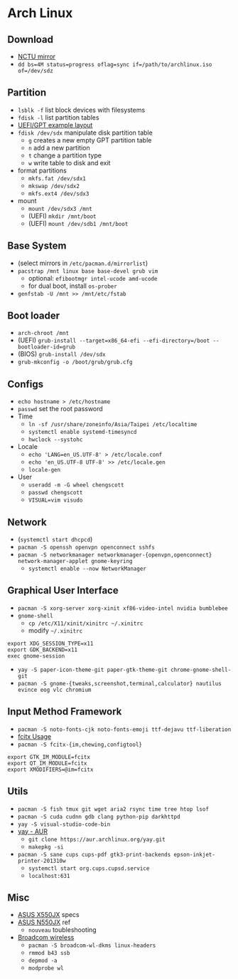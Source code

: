 # Arch Linux

## Download

- [NCTU mirror](http://archlinux.cs.nctu.edu.tw/iso/)
- `dd bs=4M status=progress oflag=sync if=/path/to/archlinux.iso of=/dev/sdz`

## Partition

- `lsblk -f` list block devices with filesystems
- `fdisk -l` list partition tables
- [UEFI/GPT example layout](https://wiki.archlinux.org/index.php/Partitioning#UEFI.2FGPT_example_layout)
- `fdisk /dev/sdx` manipulate disk partition table
    - `g` creates a new empty GPT partition table
    - `n` add a new partition
    - `t` change a partition type
    - `w` write table to disk and exit
- format partitions
    - `mkfs.fat /dev/sdx1`
    - `mkswap /dev/sdx2`
    - `mkfs.ext4 /dev/sdx3`
- mount
    - `mount /dev/sdx3 /mnt`
    - (UEFI) `mkdir /mnt/boot`
    - (UEFI) `mount /dev/sdb1 /mnt/boot`

## Base System

- (select mirrors in `/etc/pacman.d/mirrorlist`)
- `pacstrap /mnt linux base base-devel grub vim`
  - optional: `efibootmgr intel-ucode amd-ucode`
  - for dual boot, install `os-prober`
- `genfstab -U /mnt >> /mnt/etc/fstab`

## Boot loader

- `arch-chroot /mnt`
- (UEFI) `grub-install --target=x86_64-efi --efi-directory=/boot --bootloader-id=grub`
- (BIOS) `grub-install /dev/sdx`
- `grub-mkconfig -o /boot/grub/grub.cfg`

## Configs

- `echo hostname > /etc/hostname`
- `passwd` set the root password
- Time
    - `ln -sf /usr/share/zoneinfo/Asia/Taipei /etc/localtime`
    - `systemctl enable systemd-timesyncd`
    - `hwclock --systohc`
- Locale
    - `echo 'LANG=en_US.UTF-8' > /etc/locale.conf`
    - `echo 'en_US.UTF-8 UTF-8' >> /etc/locale.gen`
    - `locale-gen`
- User
    - `useradd -m -G wheel chengscott`
    - `passwd chengscott`
    - `VISUAL=vim visudo`

## Network

- (`systemctl start dhcpcd`)
- `pacman -S openssh openvpn openconnect sshfs`
- `pacman -S networkmanager networkmanager-{openvpn,openconnect} network-manager-applet gnome-keyring`
    - `systemctl enable --now NetworkManager`

## Graphical User Interface

- `pacman -S xorg-server xorg-xinit xf86-video-intel nvidia bumblebee`
- `gnome-shell`
    - `cp /etc/X11/xinit/xinitrc ~/.xinitrc`
    - modify `~/.xinitrc`
```bash=
export XDG_SESSION_TYPE=x11
export GDK_BACKEND=x11
exec gnome-session
```
- `yay -S paper-icon-theme-git paper-gtk-theme-git chrome-gnome-shell-git`
- `pacman -S gnome-{tweaks,screenshot,terminal,calculator} nautilus evince eog vlc chromium`

## Input Method Framework

- `pacman -S noto-fonts-cjk noto-fonts-emoji ttf-dejavu ttf-liberation`
- [fcitx Usage](https://wiki.archlinux.org/index.php/fcitx#Usage)
- `pacman -S fcitx-{im,chewing,configtool}`
```bash=
export GTK_IM_MODULE=fcitx
export QT_IM_MODULE=fcitx
export XMODIFIERS=@im=fcitx
```

## Utils

- `pacman -S fish tmux git wget aria2 rsync time tree htop lsof`
- `pacman -S cuda cudnn gdb clang python-pip darkhttpd`
- `yay -S visual-studio-code-bin`
- [yay - AUR](https://aur.archlinux.org/packages/yay/)
    - `git clone https://aur.archlinux.org/yay.git `
    - `makepkg -si`
- `pacman -S sane cups cups-pdf gtk3-print-backends epson-inkjet-printer-201310w`
    - `systemctl start org.cups.cupsd.service`
    - `localhost:631`

## Misc

- [ASUS X550JX](https://www.asus.com/Laptops/X550JX/specifications/) specs
- [ASUS N550JX](https://wiki.archlinux.org/index.php/ASUS_N550JX) ref
    - `nouveau` toubleshooting
- [Broadcom wireless](https://wiki.archlinux.org/index.php/broadcom_wireless#Installation)
    - `pacman -S broadcom-wl-dkms linux-headers`
    - `rmmod b43 ssb`
    - `depmod -a`
    - `modprobe wl`
